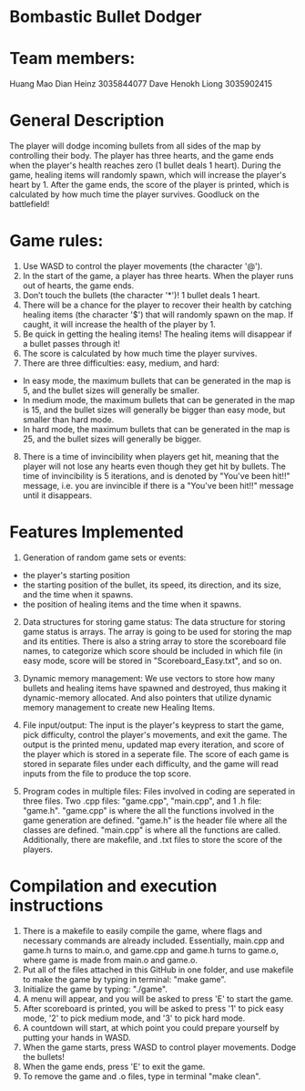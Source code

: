 # Bombastic Bullet Dodger

# Team members:
Huang Mao Dian Heinz 3035844077
Dave Henokh Liong 3035902415

# General Description
The player will dodge incoming bullets from all sides of the map by controlling their body. The player has three hearts, and the game ends when the player's health reaches zero (1 bullet deals 1 heart). During the game, healing items will randomly spawn, which will increase the player's heart by 1. After the game ends, the score of the player is printed, which is calculated by how much time the player survives. Goodluck on the battlefield!

# Game rules: 
1. Use WASD to control the player movements (the character '@').
2. In the start of the game, a player has three hearts. When the player runs out of hearts, the game ends. 
3. Don’t touch the bullets (the character '\*')! 1 bullet deals 1 heart.
4. There will be a chance for the player to recover their health by catching healing items (the character '$') that will randomly spawn on the map. If caught, it will increase the health of the player by 1.
5. Be quick in getting the healing items! The healing items will disappear if a bullet passes through it!
6. The score is calculated by how much time the player survives.
7. There are three difficulties: easy, medium, and hard:
- In easy mode, the maximum bullets that can be generated in the map is 5, and the bullet sizes will generally be smaller.
- In medium mode, the maximum bullets that can be generated in the map is 15, and the bullet sizes will generally be bigger than easy mode, but smaller than hard mode.
- In hard mode, the maximum bullets that can be generated in the map is 25, and the bullet sizes will generally be bigger.
8. There is a time of invincibility when players get hit, meaning that the player will not lose any hearts even though they get hit by bullets. The time of invincibility is 5 iterations, and is denoted by "You've been hit!!" message, i.e. you are invincible if there is a "You've been hit!!" message until it disappears.

# Features Implemented
1. Generation of random game sets or events: 
- the player's starting position
- the starting position of the bullet, its speed, its direction, and its size, and the time when it spawns.
- the position of healing items and the time when it spawns.

2. Data structures for storing game status: 
The data structure for storing game status is arrays. The array is going to be used for storing the map and its entities. There is also a string array to store the scoreboard file names, to categorize which score should be included in which file (in easy mode, score will be stored in "Scoreboard_Easy.txt", and so on.

3. Dynamic memory management: 
We use vectors to store how many bullets and healing items have spawned and destroyed, thus making it dynamic-memory allocated. And also pointers that utilize dynamic memory management to create new Healing Items.

4. File input/output:
The input is the player's keypress to start the game, pick difficulty, control the player's movements, and exit the game. The output is the printed menu, updated map every iteration, and score of the player which is stored in a seperate file. 
The score of each game is stored in separate files under each difficulty, and the game will read inputs from the file to produce the top score.

5. Program codes in multiple files:
Files involved in coding are seperated in three files. Two .cpp files: "game.cpp", "main.cpp", and 1 .h file: "game.h". "game.cpp" is where the all the functions involved in the game generation are defined. "game.h" is the header file where all the classes are defined. "main.cpp" is where all the functions are called. Additionally, there are makefile, and .txt files to store the score of the players.

# Compilation and execution instructions
1. There is a makefile to easily compile the game, where flags and necessary commands are already included. Essentially, main.cpp and game.h turns to main.o, and game.cpp and game.h turns to game.o, where game is made from main.o and game.o.
2. Put all of the files attached in this GitHub in one folder, and use makefile to make the game by typing in terminal: "make game".
3. Initialize the game by typing: "./game".
4. A menu will appear, and you will be asked to press 'E' to start the game.
5. After scoreboard is printed, you will be asked to press '1' to pick easy mode, '2' to pick medium mode, and '3' to pick hard mode.
6. A countdown will start, at which point you could prepare yourself by putting your hands in WASD.
7. When the game starts, press WASD to control player movements. Dodge the bullets!
8. When the game ends, press 'E' to exit the game.
9. To remove the game and .o files, type in terminal "make clean".
